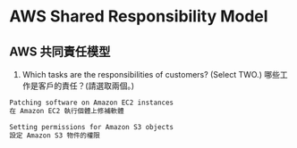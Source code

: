 # AWS Shared Responsibility Model
## AWS 共同責任模型

1. Which tasks are the responsibilities of customers? (Select TWO.) 哪些工作是客戶的責任？(請選取兩個。)
```bash
Patching software on Amazon EC2 instances
在 Amazon EC2 執行個體上修補軟體

Setting permissions for Amazon S3 objects
設定 Amazon S3 物件的權限
```
